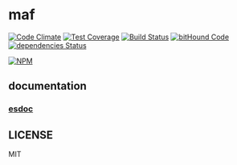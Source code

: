 # maf

[![Code Climate](https://codeclimate.com/github/alekzonder/maf/badges/gpa.svg)](https://codeclimate.com/github/alekzonder/maf)
[![Test Coverage](https://codeclimate.com/github/alekzonder/maf/badges/coverage.svg)](https://codeclimate.com/github/alekzonder/maf/coverage)
[![Build Status](https://travis-ci.org/alekzonder/maf.svg?branch=master)](https://travis-ci.org/alekzonder/maf)
[![bitHound Code](https://www.bithound.io/github/alekzonder/maf/badges/code.svg)](https://www.bithound.io/github/alekzonder/maf)
[![dependencies Status](https://david-dm.org/alekzonder/maf/status.svg)](https://david-dm.org/alekzonder/maf)

[![NPM](https://nodei.co/npm/maf.png?downloads=true&downloadRank=true&stars=true)](https://nodei.co/npm/maf/)

## documentation

### [esdoc](http://alekzonder.github.io/maf/latest/esdoc/)

## LICENSE

MIT
